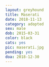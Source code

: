 ```yaml
---
layout: greyhound
title: Maserati
date: 2018-11-13
category: adopted
sex: male
dob: 2015-03-31
color: black
cats: yes
pic: maserati.jpg
pending: yes
doa: 2018-12-30
---
```


